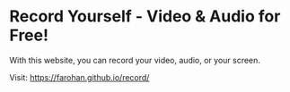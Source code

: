 # Record Yourself - Video & Audio for Free!

With this website, you can record your video, audio, or your screen.

Visit: https://farohan.github.io/record/
